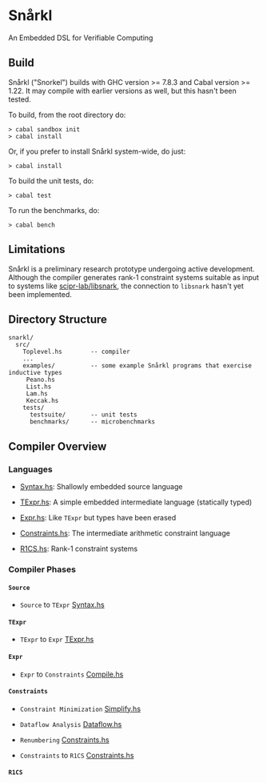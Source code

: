 # Snårkl 

An Embedded DSL for Verifiable Computing

## Build

Snårkl ("Snorkel") builds with GHC version >= 7.8.3 and Cabal version >= 1.22. It may compile with earlier versions as well, but this hasn't been tested. 

To build, from the root directory do:

``` 
> cabal sandbox init
> cabal install
``` 

Or, if you prefer to install Snårkl system-wide, do just:

``` 
> cabal install
``` 

To build the unit tests, do:

```
> cabal test
```

To run the benchmarks, do: 

```
> cabal bench
```

## Limitations

Snårkl is a preliminary research prototype undergoing active development. Although the compiler generates rank-1 constraint systems suitable as input to systems like [scipr-lab/libsnark](https://github.com/scipr-lab/libsnark), the connection to `libsnark` hasn't yet been implemented.

## Directory Structure

```
snarkl/
  src/                 
    Toplevel.hs        -- compiler
    ... 
    examples/          -- some example Snårkl programs that exercise inductive types
     Peano.hs          
     List.hs
     Lam.hs   
     Keccak.hs
    tests/
      testsuite/       -- unit tests
      benchmarks/      -- microbenchmarks
```

## Compiler Overview

### Languages

* [Syntax.hs](https://github.com/gstew5/tinylam/blob/master/src/Syntax.hs): Shallowly embedded source language

* [TExpr.hs](https://github.com/gstew5/tinylam/blob/master/src/TExpr.hs): A simple embedded intermediate language (statically typed)

* [Expr.hs](https://github.com/gstew5/tinylam/blob/master/src/Expr.hs): Like `TExpr` but types have been erased

* [Constraints.hs](https://github.com/gstew5/tinylam/blob/master/src/Constraints.hs): The intermediate arithmetic constraint language

* [R1CS.hs](https://github.com/gstew5/tinylam/blob/master/src/R1CS.hs): Rank-1 constraint systems

### Compiler Phases

#### `Source`

* `Source` to `TExpr` [Syntax.hs](https://github.com/gstew5/tinylam/blob/master/src/Syntax.hs)

#### `TExpr`

* `TExpr` to `Expr` [TExpr.hs](https://github.com/gstew5/tinylam/blob/master/src/Compile.hs)

#### `Expr`

* `Expr` to `Constraints` [Compile.hs](https://github.com/gstew5/tinylam/blob/master/src/Compile.hs)

#### `Constraints`

* `Constraint Minimization` [Simplify.hs](https://github.com/gstew5/tinylam/blob/master/src/Simplify.hs)

* `Dataflow Analysis` [Dataflow.hs](https://github.com/gstew5/tinylam/blob/master/src/Dataflow.hs)

* `Renumbering` [Constraints.hs](https://github.com/gstew5/tinylam/blob/master/src/Constraints.hs)

* `Constraints` to `R1CS` [Constraints.hs](https://github.com/gstew5/tinylam/blob/master/src/Constraints.hs)

#### `R1CS`
